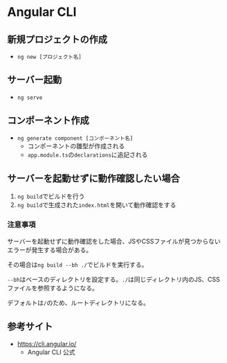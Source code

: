 # Angular CLI

## 新規プロジェクトの作成

- `ng new [プロジェクト名]`

## サーバー起動

- `ng serve`

## コンポーネント作成

- `ng generate component [コンポーネント名]`
    - コンポーネントの雛型が作成される
    - `app.module.ts`の`declarations`に追記される

## サーバーを起動せずに動作確認したい場合

1. `ng build`でビルドを行う
1. `ng build`で生成された`index.html`を開いて動作確認をする

### 注意事項

サーバーを起動せずに動作確認をした場合、JSやCSSファイルが見つからないエラーが発生する場合がある。

その場合は`ng build --bh ./`でビルドを実行する。

`--bh`はベースのディレクトリを設定する。`./`は同じディレクトリ内のJS、CSSファイルを参照するようになる。

デフォルトは`/`のため、ルートディレクトリになる。

## 参考サイト

- https://cli.angular.io/
    - Angular CLI 公式